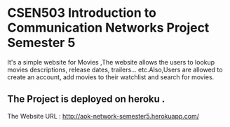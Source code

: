 # CSEN503 Introduction to Communication Networks Project Semester 5
It's a simple website for Movies ,The website allows the users to lookup movies descriptions, release dates, trailers… etc.Also,Users are allowed to create an account, add movies to their watchlist and search for movies.
## The Project is deployed on heroku .
The Website URL : http://aok-network-semester5.herokuapp.com/
